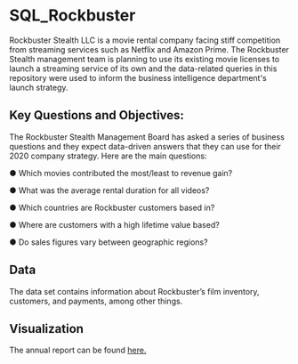# SQL_Rockbuster
Rockbuster Stealth LLC is a movie rental company facing stiff competition from streaming services such as Netflix and Amazon Prime. The Rockbuster Stealth management team is planning to use its existing movie licenses to launch a streaming service of its own and the data-related queries in this repository were used to inform the business intelligence department's launch strategy.

## Key Questions and Objectives:

The Rockbuster Stealth Management Board has asked a series of business questions and
they expect data-driven answers that they can use for their 2020 company strategy. Here are
the main questions:

● Which movies contributed the most/least to revenue gain?

● What was the average rental duration for all videos?

● Which countries are Rockbuster customers based in?

● Where are customers with a high lifetime value based?

● Do sales figures vary between geographic regions?

## Data

The data set contains information about Rockbuster’s film inventory, customers, and payments, among other things.

## Visualization

The annual report can be found [here.](https://docs.google.com/presentation/d/14PkslHphlXywOTyvF2kSubY9mREOKzZD/edit?usp=sharing&ouid=104212770889216441424&rtpof=true&sd=true)
